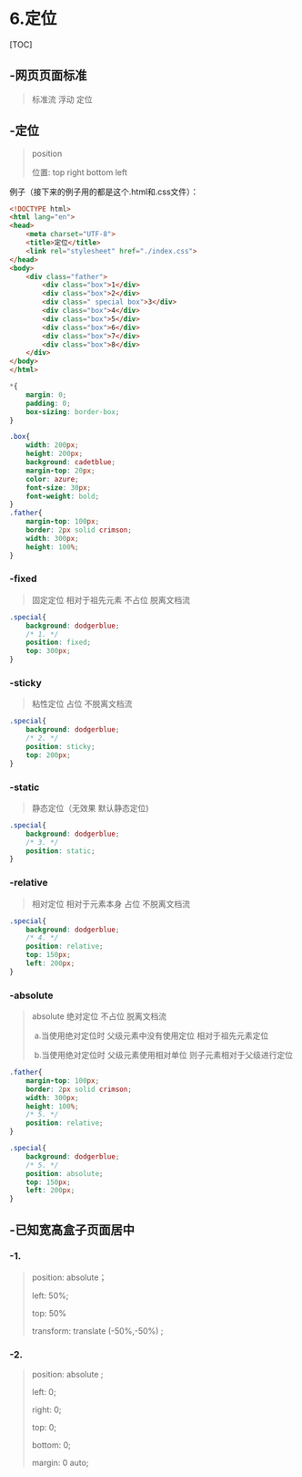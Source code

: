 # 6.定位

[TOC]

## -网页页面标准

> 标准流 浮动 定位

## -定位

> position
>
> 位置: top right bottom left

例子（接下来的例子用的都是这个.html和.css文件）：

```html
<!DOCTYPE html>
<html lang="en">
<head>
    <meta charset="UTF-8">
    <title>定位</title>
    <link rel="stylesheet" href="./index.css">
</head>
<body>
    <div class="father">
        <div class="box">1</div>
        <div class="box">2</div>
        <div class=" special box">3</div>
        <div class="box">4</div>
        <div class="box">5</div>
        <div class="box">6</div>
        <div class="box">7</div>
        <div class="box">8</div>
    </div>
</body>
</html>
```

```css
*{
    margin: 0;
    padding: 0;
    box-sizing: border-box;
}

.box{
    width: 200px;
    height: 200px;
    background: cadetblue;
    margin-top: 20px;
    color: azure;
    font-size: 30px;
    font-weight: bold;
}
.father{
    margin-top: 100px;
    border: 2px solid crimson;
    width: 300px;
    height: 100%;
}
```

### -fixed

> 固定定位 相对于祖先元素 不占位 脱离文档流

```css
.special{
    background: dodgerblue;
    /* 1. */
    position: fixed;
    top: 300px;
}
```

### -sticky

> 粘性定位 占位 不脱离文档流

```css
.special{
    background: dodgerblue;
    /* 2. */
    position: sticky;
    top: 200px;
}
```

### -static

> 静态定位（无效果 默认静态定位)

```css
.special{
    background: dodgerblue;
    /* 3. */
    position: static;
}
```

### -relative

> 相对定位 相对于元素本身 占位 不脱离文档流

```css
.special{
    background: dodgerblue;
    /* 4. */
    position: relative;
    top: 150px;
    left: 200px;
}
```

### -absolute

> absolute 绝对定位 不占位 脱离文档流
>
> ​        a.当使用绝对定位时 父级元素中没有使用定位 相对于祖先元素定位
>
> ​        b.当使用绝对定位时 父级元素使用相对单位 则子元素相对于父级进行定位

```css
.father{
    margin-top: 100px;
    border: 2px solid crimson;
    width: 300px;
    height: 100%;
    /* 5. */
    position: relative;
}

.special{
    background: dodgerblue;
    /* 5. */
    position: absolute;
    top: 150px;
    left: 200px;
}
```

## -已知宽高盒子页面居中

### -1.

> position: absolute；
>
> left: 50%;
>
> top: 50%
>
> transform: translate (-50%,-50%) ;

### -2.

> position: absolute ;
>
> left: 0;
>
> right: 0;
>
> top: 0;
>
> bottom: 0;
>
> margin: 0 auto;
